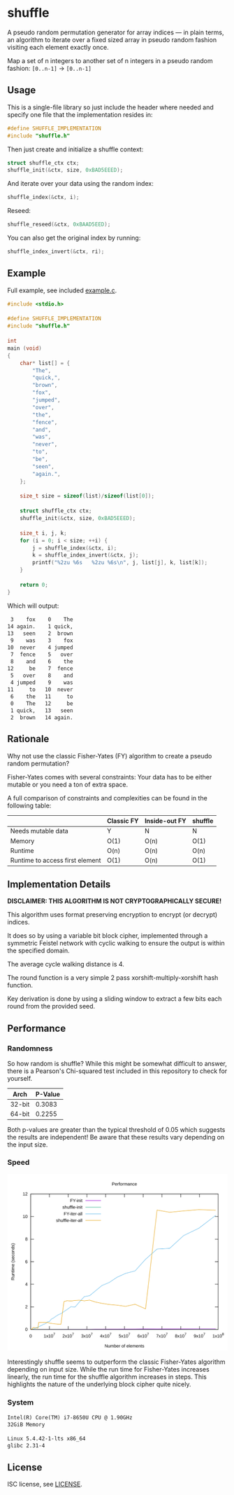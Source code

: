shuffle
========

A pseudo random permutation generator for array indices — in plain terms, an algorithm to iterate
over a fixed sized array in pseudo random fashion visiting each element exactly once.

Map a set of n integers to another set of n integers in a pseudo random fashion: `[0..n-1]` → `[0..n-1]`


Usage
-----

This is a single-file library so just include the header where needed and specify one file that the implementation resides in:
```c
#define SHUFFLE_IMPLEMENTATION
#include "shuffle.h"
```

Then just create and initialize a shuffle context:
```c
struct shuffle_ctx ctx;
shuffle_init(&ctx, size, 0xBAD5EEED);
```

And iterate over your data using the random index:
```c
shuffle_index(&ctx, i);
```

Reseed:
```c
shuffle_reseed(&ctx, 0xBAAD5EED);
```

You can also get the original index by running:
```c
shuffle_index_invert(&ctx, ri);
```

Example
-------

Full example, see included [example.c](example.c).


```c
#include <stdio.h>

#define SHUFFLE_IMPLEMENTATION
#include "shuffle.h"

int
main (void)
{
	char* list[] = {
		"The",
		"quick,",
		"brown",
		"fox",
		"jumped",
		"over",
		"the",
		"fence",
		"and",
		"was",
		"never",
		"to",
		"be",
		"seen",
		"again.",
	};

	size_t size = sizeof(list)/sizeof(list[0]);

	struct shuffle_ctx ctx;
	shuffle_init(&ctx, size, 0xBAD5EEED);

	size_t i, j, k;
	for (i = 0; i < size; ++i) {
		j = shuffle_index(&ctx, i);
		k = shuffle_index_invert(&ctx, j);
		printf("%2zu %6s   %2zu %6s\n", j, list[j], k, list[k]);
	}

	return 0;
}

```

Which will output:
```
 3    fox    0    The
14 again.    1 quick,
13   seen    2  brown
 9    was    3    fox
10  never    4 jumped
 7  fence    5   over
 8    and    6    the
12     be    7  fence
 5   over    8    and
 4 jumped    9    was
11     to   10  never
 6    the   11     to
 0    The   12     be
 1 quick,   13   seen
 2  brown   14 again.
```

Rationale
---------

Why not use the classic Fisher-Yates (FY) algorithm to create a pseudo random permutation?

Fisher-Yates comes with several constraints: Your data has to be either mutable or you need a ton of extra space.

A full comparison of constraints and complexities can be found in the following table:

|                                 | Classic FY | Inside-out FY | shuffle  |
|---------------------------------|------------|---------------|----------|
| Needs mutable data              | Y          | N             | N        |
| Memory                          | O(1)       | O(n)          | O(1)     |
| Runtime                         | O(n)       | O(n)          | O(n)     |
| Runtime to access first element | O(1)       | O(n)          | O(1)     |


Implementation Details
----------------------

**DISCLAIMER: THIS ALGORITHM IS NOT CRYPTOGRAPHICALLY SECURE!**

This algorithm uses format preserving encryption to encrypt (or decrypt) indices.

It does so by using a variable bit block cipher, implemented through a symmetric Feistel network with cyclic walking to ensure the output is within the specified domain.

The average cycle walking distance is 4.

The round function is a very simple 2 pass xorshift-multiply-xorshift hash function.

Key derivation is done by using a sliding window to extract a few bits each round from the provided seed.

Performance
-----------

### Randomness ###

So how random is shuffle? While this might be somewhat difficult to answer, there is a
Pearson's Chi-squared test included in this repository to check for yourself.

| Arch   | P-Value |
|--------|---------|
| 32-bit | 0.3083  |
| 64-bit | 0.2255  |

Both p-values are greater than the typical threshold of 0.05 which suggests the results
are independent! Be aware that these results vary depending on the input size.

### Speed ###

![performance graph](plot.svg)

Interestingly shuffle seems to outperform the classic Fisher-Yates algorithm depending on
input size. While the run time for Fisher-Yates increases linearly, the run time for the
shuffle algorithm increases in steps. This highlights the nature of the underlying block
cipher quite nicely.

### System ###

```
Intel(R) Core(TM) i7-8650U CPU @ 1.90GHz
32GiB Memory

Linux 5.4.42-1-lts x86_64
glibc 2.31-4

```

License
-------

ISC license, see [LICENSE](LICENSE).

